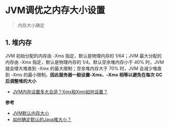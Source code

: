 # JVM调优之内存大小设置

> 内存大小确定

## 1. 堆内存

JVM 初始分配的内存由 -Xms 指定，默认是物理内存的 1/64；JVM 最大分配的内存由 -Xmx 指定，默认是物理内存的 1/4。默认空余堆内存小于 40% 时，JVM就会增大堆直到 -Xmx 的最大限制；空余堆内存大于 70% 时，JVM 会减少堆直到 -Xms 的最小限制。**因此服务器一般设置-Xms、-Xmx 相等以避免在每次 GC 后调整堆的大小**

* [JVM内存设置多大合适？Xmx和Xmn如何设置？](https://www.cnblogs.com/zhangfengshi/p/11343102.html)

**参考**

* [JVM默认内存大小](https://www.cnblogs.com/guanghe/p/13558412.html)
* [如何确定默认的Java堆大小？](http://www.imooc.com/wenda/detail/569714)

